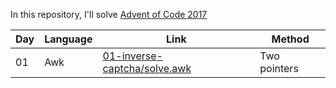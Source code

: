 In this repository, I'll solve [Advent of Code 2017](https://adventofcode.com/2017)

| Day | Language | Link | Method |
| ----|------- | -------|---- |
| 01 | Awk | [01-inverse-captcha/solve.awk](01-inverse-captcha/solve.awk) | Two pointers |
